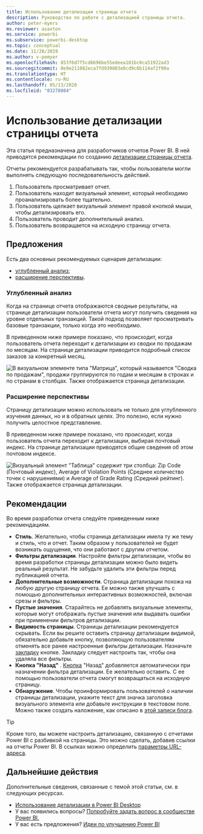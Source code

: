 ```yaml
---
title: Использование детализации страницы отчета
description: Руководство по работе с детализацией страницы отчета.
author: peter-myers
ms.reviewer: asaxton
ms.service: powerbi
ms.subservice: powerbi-desktop
ms.topic: conceptual
ms.date: 11/28/2019
ms.author: v-pemyer
ms.openlocfilehash: 853f6d7f5cd6696be55edeea101bc0ca51922ad3
ms.sourcegitcommit: 0e9e211082eca7fd939803e0cd9c6b114af2f90a
ms.translationtype: HT
ms.contentlocale: ru-RU
ms.lasthandoff: 05/13/2020
ms.locfileid: "83278084"
---
```

# <a name="use-report-page-drillthrough"></a>Использование детализации страницы отчета

Эта статья предназначена для разработчиков отчетов Power BI. В ней приводятся рекомендации по созданию [детализации страницы отчета](../create-reports/desktop-drillthrough.md).

Отчеты рекомендуется разрабатывать так, чтобы пользователи могли выполнять следующую последовательность действий.

1. Пользователь просматривает отчет.
2. Пользователь находит визуальный элемент, который необходимо проанализировать более тщательно.
3. Пользователь щелкает визуальный элемент правой кнопкой мыши, чтобы детализировать его.
4. Пользователь проводит дополнительный анализ.
5. Пользователь возвращается на исходную страницу отчета.

## <a name="suggestions"></a>Предложения

Есть два основных рекомендуемых сценария детализации:

- [углубленный анализ](#additional-depth);
- [расширение перспективы](#broader-perspective).

### <a name="additional-depth"></a>Углубленный анализ

Когда на странице отчета отображаются сводные результаты, на странице детализации пользователи отчета могут получить сведения на уровне отдельных транзакций. Такой подход позволяет просматривать базовые транзакции, только когда это необходимо.

В приведенном ниже примере показано, что происходит, когда пользователь отчета переходит к детализации из сводки по продажам по месяцам. На странице детализации приводится подробный список заказов за конкретный месяц.

![В визуальном элементе типа "Матрица", который называется "Сводка по продажам", продажи группируются по годам и месяцам в строках и по странам в столбцах. Также отображается страница детализации.](media/report-drillthrough/suggestion-drillthrough-add-depth.png)

### <a name="broader-perspective"></a>Расширение перспективы

Страницу детализации можно использовать не только для углубленного изучения данных, но и в обратных целях. Это полезно, если нужно получить целостное представление.

В приведенном ниже примере показано, что происходит, когда пользователь отчета переходит к детализации, выбирая почтовый индекс. На странице детализации приводятся общие сведения об этом почтовом индексе.

![Визуальный элемент "Таблица" содержит три столбца: Zip Code (Почтовый индекс), Average of Violation Points (Среднее количество точек с нарушениями) и Average of Grade Rating (Средний рейтинг). Также отображается страница детализации.](media/report-drillthrough/suggestion-drillthrough-broader-perspective.png)

## <a name="recommendations"></a>Рекомендации

Во время разработки отчета следуйте приведенным ниже рекомендациям.

- **Стиль**. Желательно, чтобы страница детализации имела ту же тему и стиль, что и отчет. Таким образом у пользователей не будет возникать ощущения, что они работают с другим отчетом.
- **Фильтры детализации**. Настройте фильтры детализации, чтобы во время разработки страницы детализации можно было видеть реальный результат. Не забудьте удалить эти фильтры перед публикацией отчета.
- **Дополнительные возможности**. Страница детализации похожа на любую другую страницу отчета. Ее можно также улучшать с помощью дополнительных интерактивных возможностей, включая срезы и фильтры.
- **Пустые значения**. Старайтесь не добавлять визуальные элементы, которые могут отображать пустые значения или выдавать ошибки при применении фильтров детализации.
- **Видимость страницы**. Страницы детализации рекомендуется скрывать. Если вы решите оставить страницу детализации видимой, обязательно добавьте кнопку, позволяющую пользователям отменять все ранее настроенные фильтры детализации. Назначьте [закладку](../create-reports/desktop-bookmarks.md) кнопке. Закладку следует настроить так, чтобы она удаляла все фильтры.
- **Кнопка "Назад"** . [Кнопка](../create-reports/desktop-buttons.md) "Назад" добавляется автоматически при назначении фильтра детализации. Ее желательно оставить. С ее помощью пользователи отчета смогут возвращаться на исходную страницу.
- **Обнаружение**. Чтобы проинформировать пользователей о наличии страницы детализации, укажите текст для значка заголовка визуального элемента или добавьте инструкции в текстовом поле. Можно также создать наложение, как описано в [этой записи блога](https://alluringbi.com/2019/10/23/overlays-for-true-self-serve-reporting/).

> [!TIP]
> Кроме того, вы можете настроить детализацию, связанную с отчетами Power BI с разбивкой на страницы. Это можно сделать, добавив ссылки на отчеты Power BI. В ссылках можно определить [параметры URL-адреса](https://powerbi.microsoft.com/blog/url-parameters-for-paginated-reports-are-now-available/).

## <a name="next-steps"></a>Дальнейшие действия

Дополнительные сведения, связанные с темой этой статьи, см. в следующих ресурсах.

- [Использование детализации в Power BI Desktop](../create-reports/desktop-drillthrough.md)
- У вас появились вопросы? [Попробуйте задать вопрос в сообществе Power BI.](https://community.powerbi.com/)
- У вас есть предложения? [Идеи по улучшению Power BI](https://ideas.powerbi.com/)
